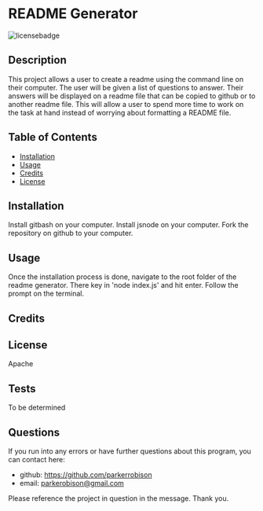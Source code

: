 # README Generator

  ![licensebadge](https://img.shields.io/badge/license-Apache-blue)

  ## Description 
  
  This project allows a user to create a readme using the command line on their computer. The user will be given a list of questions to answer. Their answers will be displayed on a readme file that can be copied to github or to another readme file. This will allow a user to spend more time to work on the task at hand instead of worrying about formatting a README file.
  
  
  ## Table of Contents
  
  * [Installation](#installation)
  * [Usage](#usage)
  * [Credits](#credits)
  * [License](#license)
  

  ## Installation
  
  Install gitbash on your computer. Install jsnode on your computer. Fork the repository on github to your computer.
  
  ## Usage 

  Once the installation process is done, navigate to the root folder of the readme generator. There key in 'node index.js' and hit enter. Follow the prompt on the terminal.
  
  ## Credits
  
  
   
  ## License

  Apache
  
  
  
  
  ## Tests

  To be determined
  

  ## Questions
  If you run into any errors or have further questions about this program, you can contact here:
  * github: https://github.com/parkerrobison 
  * email: parkerobison@gmail.com
  
  Please reference the project in question in the message. Thank you.
  
 

